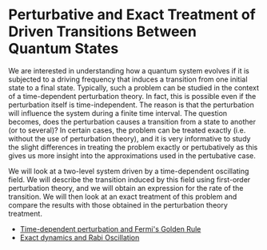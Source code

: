 # Perturbative and Exact Treatment of Driven Transitions Between Quantum States

We are interested in understanding how a quantum system evolves if it is subjected to a driving frequency that induces a transition from 
one initial state to a final state. Typically, such a problem can be studied in the context of a time-dependent perturbation theory. In fact, 
this is possible even if the perturbation itself is time-independent. The reason is that the perturbation will influence the system during
a finite time interval. The question becomes, does the perturbation causes a transition from a state to another (or to several)? In certain 
cases, the problem can be treated exactly (i.e. without the use of perturbation theory), and it is very informative to study the slight 
differences in treating the problem exactly or pertubatively as this gives us more insight into the approximations used in the pertubative 
case.  

We will look at a two-level system driven by a time-dependent oscillating field. We will describe the transition induced by this field using
first-order perturbation theory, and we will obtain an expression for the rate of the transition. We will then look at an exact treatment 
of this problem and compare the results with those obtained in the perturbation theory treatment. 

- [Time-dependent perturbation and Fermi's Golden Rule](goldenrule.md)
- [Exact dynamics and Rabi Oscillation]()
